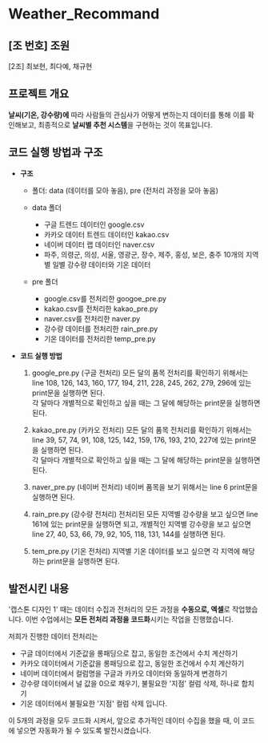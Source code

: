 # Weather_Recommand

## [조 번호] 조원
[2조] 최보현, 최다예, 채규현

## 프로젝트 개요
**날씨(기온, 강수량)에** 따라 사람들의 관심사가 어떻게 변하는지 데이터를 통해 이를 확인해보고, 최종적으로 **날씨별 추천 시스템**을 구현하는 것이 목표입니다.

## 코드 실행 방법과 구조

+ **구조**

  + 폴더: data (데이터를 모아 놓음), pre (전처리 과정을 모아 놓음)
  
  + data 폴더
    + 구글 트렌드 데이터인 google.csv
    + 카카오 데이터 트렌드 데이터인 kakao.csv
    + 네이버 데이터 랩 데이터인 naver.csv 
    + 파주, 의령군, 의성, 서울, 영광군, 장수, 제주, 홍성, 보은, 충주 10개의 지역별 일별 강수량 데이터와 기온 데이터

  + pre 폴더
    + google.csv를 전처리한 googoe_pre.py
    + kakao.csv를 전처리한 kakao_pre.py
    + naver.csv를 전처리한 naver.py
    + 강수량 데이터를 전처리한 rain_pre.py
    + 기온 데이터를 전처리한 temp_pre.py


+ **코드 실행 방법**
  1. google_pre.py (구글 전처리)
  모든 달의 품목 전처리를 확인하기 위해서는 line 108, 126, 143, 160, 177, 194, 211, 228, 245, 262, 279, 296에 있는 print문을 실행하면 된다.<br>
  각 달마다 개별적으로 확인하고 싶을 때는 그 달에 해당하는 print문을 실행하면 된다.

  2. kakao_pre.py (카카오 전처리)
  모든 달의 품목 전처리를 확인하기 위해서는 line 39, 57, 74, 91, 108, 125, 142, 159, 176, 193, 210, 227에 있는 print문을 실행하면 된다.<br>
  각 달마다 개별적으로 확인하고 싶을 때는 그 달에 해당하는 print문을 실행하면 된다.

  3. naver_pre.py (네이버 전처리)
  네이버 품목을 보기 위해서는 line 6 print문을 실행하면 된다.

  4. rain_pre.py (강수량 전처리)
  전처리된 모든 지역별 강수량을 보고 싶으면 line 161에 있는 print문을 실행하면 되고, 개별적인 지역별 강수량을 보고 싶으면 line 27, 40, 53, 66, 79, 92, 105, 118, 131, 144를 실행하면 된다.

  5. tem_pre.py (기온 전처리)
  지역별 기온 데이터를 보고 싶으면 각 지역에 해당하는 print문을 실행하면 된다. 

## 발전시킨 내용
'캡스톤 디자인 1' 때는 데이터 수집과 전처리의 모든 과정을 **수동으로, 엑셀**로 작업했습니다.
이번 수업에서는 **모든 전처리 과정을 코드화**시키는 작업을 진행했습니다.

저희가 진행한 데이터 전처리는 
+ 구글 데이터에서 기준값을 롱패딩으로 잡고, 동일한 조건에서 수치 계산하기
+ 카카오 데이터에서 기준값을 롱패딩으로 잡고, 동일한 조건에서 수치 계산하기
+ 네이버 데이터에서 컬럼명을 구글과 카카오 데이터와 동일하게 변경하기
+ 강수량 데이터에서 널 값을 0으로 채우기, 불필요한 '지점' 컬럼 삭제, 하나로 합치기
+ 기온 데이터에서 불필요한 '지점' 컬럼 삭제
입니다.

이 5개의 과정을 모두 코드화 시켜서, 앞으로 추가적인 데이터 수집을 했을 때, 이 코드에 넣으면 자동화가 될 수 있도록 발전시켰습니다. 
